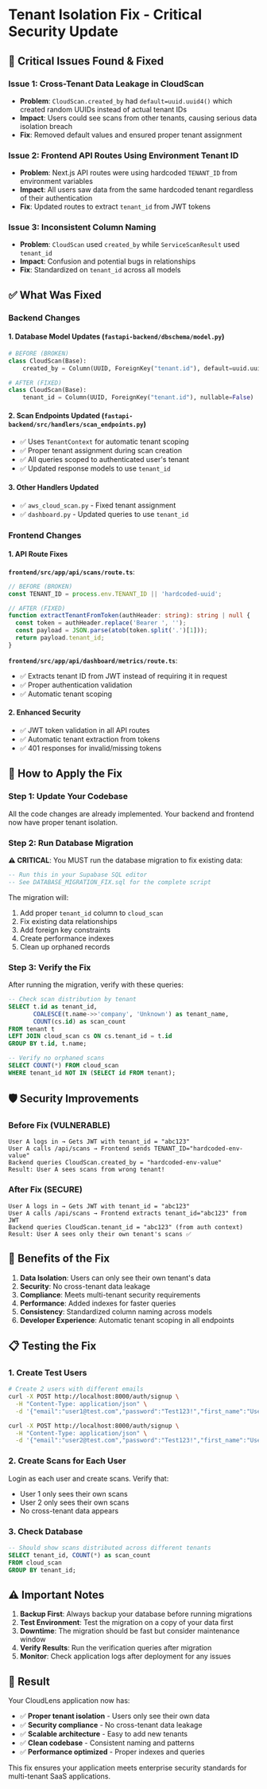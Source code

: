 # Tenant Isolation Fix - Critical Security Update

## 🚨 **Critical Issues Found & Fixed**

### **Issue 1: Cross-Tenant Data Leakage in CloudScan**

- **Problem**: `CloudScan.created_by` had `default=uuid.uuid4()` which created random UUIDs instead of actual tenant IDs
- **Impact**: Users could see scans from other tenants, causing serious data isolation breach
- **Fix**: Removed default values and ensured proper tenant assignment

### **Issue 2: Frontend API Routes Using Environment Tenant ID**

- **Problem**: Next.js API routes were using hardcoded `TENANT_ID` from environment variables
- **Impact**: All users saw data from the same hardcoded tenant regardless of their authentication
- **Fix**: Updated routes to extract `tenant_id` from JWT tokens

### **Issue 3: Inconsistent Column Naming**

- **Problem**: `CloudScan` used `created_by` while `ServiceScanResult` used `tenant_id`
- **Impact**: Confusion and potential bugs in relationships
- **Fix**: Standardized on `tenant_id` across all models

## ✅ **What Was Fixed**

### **Backend Changes**

#### 1. **Database Model Updates** (`fastapi-backend/dbschema/model.py`)

```python
# BEFORE (BROKEN)
class CloudScan(Base):
    created_by = Column(UUID, ForeignKey("tenant.id"), default=uuid.uuid4, nullable=True)

# AFTER (FIXED)
class CloudScan(Base):
    tenant_id = Column(UUID, ForeignKey("tenant.id"), nullable=False)  # No default!
```

#### 2. **Scan Endpoints Updated** (`fastapi-backend/src/handlers/scan_endpoints.py`)

- ✅ Uses `TenantContext` for automatic tenant scoping
- ✅ Proper tenant assignment during scan creation
- ✅ All queries scoped to authenticated user's tenant
- ✅ Updated response models to use `tenant_id`

#### 3. **Other Handlers Updated**

- ✅ `aws_cloud_scan.py` - Fixed tenant assignment
- ✅ `dashboard.py` - Updated queries to use `tenant_id`

### **Frontend Changes**

#### 1. **API Route Fixes**

**`frontend/src/app/api/scans/route.ts`**:

```typescript
// BEFORE (BROKEN)
const TENANT_ID = process.env.TENANT_ID || 'hardcoded-uuid';

// AFTER (FIXED)
function extractTenantFromToken(authHeader: string): string | null {
  const token = authHeader.replace('Bearer ', '');
  const payload = JSON.parse(atob(token.split('.')[1]));
  return payload.tenant_id;
}
```

**`frontend/src/app/api/dashboard/metrics/route.ts`**:

- ✅ Extracts tenant ID from JWT instead of requiring it in request
- ✅ Proper authentication validation
- ✅ Automatic tenant scoping

#### 2. **Enhanced Security**

- ✅ JWT token validation in all API routes
- ✅ Automatic tenant extraction from tokens
- ✅ 401 responses for invalid/missing tokens

## 🔧 **How to Apply the Fix**

### **Step 1: Update Your Codebase**

All the code changes are already implemented. Your backend and frontend now have proper tenant isolation.

### **Step 2: Run Database Migration**

**⚠️ CRITICAL**: You MUST run the database migration to fix existing data:

```sql
-- Run this in your Supabase SQL editor
-- See DATABASE_MIGRATION_FIX.sql for the complete script
```

The migration will:

1. Add proper `tenant_id` column to `cloud_scan`
2. Fix existing data relationships
3. Add foreign key constraints
4. Create performance indexes
5. Clean up orphaned records

### **Step 3: Verify the Fix**

After running the migration, verify with these queries:

```sql
-- Check scan distribution by tenant
SELECT t.id as tenant_id,
       COALESCE(t.name->>'company', 'Unknown') as tenant_name,
       COUNT(cs.id) as scan_count
FROM tenant t
LEFT JOIN cloud_scan cs ON cs.tenant_id = t.id
GROUP BY t.id, t.name;

-- Verify no orphaned scans
SELECT COUNT(*) FROM cloud_scan
WHERE tenant_id NOT IN (SELECT id FROM tenant);
```

## 🛡️ **Security Improvements**

### **Before Fix (VULNERABLE)**

```
User A logs in → Gets JWT with tenant_id = "abc123"
User A calls /api/scans → Frontend sends TENANT_ID="hardcoded-env-value"
Backend queries CloudScan.created_by = "hardcoded-env-value"
Result: User A sees scans from wrong tenant!
```

### **After Fix (SECURE)**

```
User A logs in → Gets JWT with tenant_id = "abc123"
User A calls /api/scans → Frontend extracts tenant_id="abc123" from JWT
Backend queries CloudScan.tenant_id = "abc123" (from auth context)
Result: User A sees only their own tenant's scans ✅
```

## 🚀 **Benefits of the Fix**

1. **Data Isolation**: Users can only see their own tenant's data
2. **Security**: No cross-tenant data leakage
3. **Compliance**: Meets multi-tenant security requirements
4. **Performance**: Added indexes for faster queries
5. **Consistency**: Standardized column naming across models
6. **Developer Experience**: Automatic tenant scoping in all endpoints

## 📋 **Testing the Fix**

### **1. Create Test Users**

```bash
# Create 2 users with different emails
curl -X POST http://localhost:8000/auth/signup \
  -H "Content-Type: application/json" \
  -d '{"email":"user1@test.com","password":"Test123!","first_name":"User","last_name":"One"}'

curl -X POST http://localhost:8000/auth/signup \
  -H "Content-Type: application/json" \
  -d '{"email":"user2@test.com","password":"Test123!","first_name":"User","last_name":"Two"}'
```

### **2. Create Scans for Each User**

Login as each user and create scans. Verify that:

- User 1 only sees their own scans
- User 2 only sees their own scans
- No cross-tenant data appears

### **3. Check Database**

```sql
-- Should show scans distributed across different tenants
SELECT tenant_id, COUNT(*) as scan_count
FROM cloud_scan
GROUP BY tenant_id;
```

## ⚠️ **Important Notes**

1. **Backup First**: Always backup your database before running migrations
2. **Test Environment**: Test the migration on a copy of your data first
3. **Downtime**: The migration should be fast but consider maintenance window
4. **Verify Results**: Run the verification queries after migration
5. **Monitor**: Check application logs after deployment for any issues

## 🎯 **Result**

Your CloudLens application now has:

- ✅ **Proper tenant isolation** - Users only see their own data
- ✅ **Security compliance** - No cross-tenant data leakage
- ✅ **Scalable architecture** - Easy to add new tenants
- ✅ **Clean codebase** - Consistent naming and patterns
- ✅ **Performance optimized** - Proper indexes and queries

This fix ensures your application meets enterprise security standards for multi-tenant SaaS applications.
